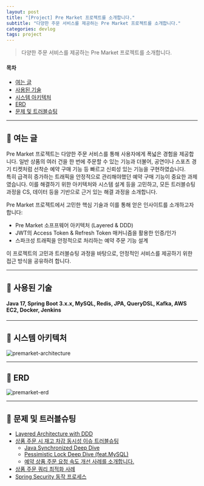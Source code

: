 ```yaml
---
layout: post
title: "[Project] Pre Market 프로젝트를 소개합니다."
subtitle: "다양한 주문 서비스를 제공하는 Pre Market 프로젝트를 소개합니다."
categories: devlog
tags: project
---
```


> 다양한 주문 서비스를 제공하는 Pre Market 프로젝트를 소개합니다.

<!--more-->

#### 목차

- [여는 글](#-여는-글)
- [사용된 기술](#-사용된-기술)
- [시스템 아키텍처](#-시스템-아키텍처)
- [ERD](#-erd)
- [문제 및 트러블슈팅](#-문제-및-트러블슈팅)

---

## 🌱 여는 글

Pre Market 프로젝트는 다양한 주문 서비스를 통해 사용자에게 폭넓은 경험을 제공합니다. 일반 상품의 여러 건을 한 번에 주문할 수 있는 기능과 더불어, 공연이나 스포츠 경기 티켓처럼 선착순 예약 구매 기능 등 빠르고 신뢰성 있는 기능을 구현하였습니다.  
특히 급격히 증가하는 트래픽을 안정적으로 관리해야했던 예약 구매 기능이 중요한 과제였습니다. 이를 해결하기 위한 아키텍처와 시스템 설계 등을 고민하고, 모든 트러블슈팅 과정을 CS, 데이터 등을 기반으로 근거 있는 해결 과정을 소개합니다.

Pre Market 프로젝트에서 고민한 핵심 기술과 이를 통해 얻은 인사이트를 소개하고자 합니다:

- Pre Market 소프프웨어 아키텍처 (Layered & DDD)
- JWT의 Access Token & Refresh Token 매커니즘을 활용한 인증/인가
- 스파크성 트래픽을 안정적으로 처리하는 예약 주문 기능 설계

이 프로젝트의 고민과 트러블슈팅 과정을 바탕으로, 안정적인 서비스를 제공하기 위한 접근 방식을 공유하려 합니다.

---

## 🌱 사용된 기술

#### Java 17, Spring Boot 3.x.x, MySQL, Redis, JPA, QueryDSL, Kafka, AWS EC2, Docker, Jenkins

---

## 🌱 시스템 아키텍처

<img src="https://i.ibb.co/ZYV61xK/premarket-architecture.jpg" alt="premarket-architecture" border="0">

---

## 🌱 ERD

<img src="https://i.ibb.co/mtNQpPL/premarket-erd.png" alt="premarket-erd" border="0">

---

## 🌱 문제 및 트러블슈팅

- [Layered Architecture with DDD](https://syeon2.github.io/devlog/pre-market-architecture.html)
- [상품 주문 시 재고 차감 동시성 이슈 트러블슈팅](https://syeon2.github.io/devlog/premarket-concurrency.html)
    - [Java Synchronized Deep Dive](https://medium.com/@gsy4568/java-synchronized-deep-dive-9a764568d27c)
    - [Pessimistic Lock Deep Dive (feat.MySQL)](https://medium.com/@gsy4568/pessimistic-locking-deep-dive-feat-mysql-7fcf90f259f0)
    - [예약 상품 주문 요청 속도 개선 사례를 소개합니다.](https://syeon2.github.io/devlog/premarket-order-speed.html)
- [상품 주문 쿼리 최적화 사례](https://syeon2.github.io/devlog/premarket-order-query.html)
- [Spring Security 동작 프로세스](https://syeon2.github.io/devlog/pre-market-security.html)